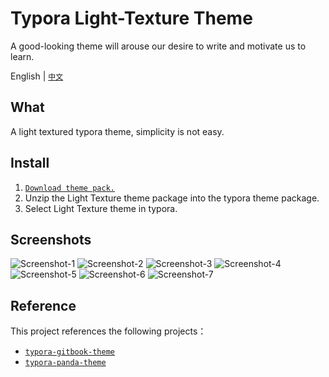 # Typora Light-Texture Theme

A good-looking theme will arouse our desire to write and motivate us to learn.

English |	[`中文`](./README_CN.md)

## What

A light textured typora theme, simplicity is not easy.

## Install

1. [`Download theme pack.`](https://github.com/xxxDeveloper/typora-light-texture-theme/releases/download/v1.0.2/LightTexture.zip)
2. Unzip the Light Texture theme package into the typora theme package.
3. Select Light Texture theme in typora.


## Screenshots

![Screenshot-1](asses/Screenshot-1.png)
![Screenshot-2](asses/Screenshot-2.png)
![Screenshot-3](asses/Screenshot-3.png)
![Screenshot-4](asses/Screenshot-4.png)
![Screenshot-5](asses/Screenshot-5.png)
![Screenshot-6](asses/Screenshot-6.png)
![Screenshot-7](asses/Screenshot-7.png)

## Reference

This project references the following projects：

 - [`typora-gitbook-theme`](https://github.com/h16nning/typora-gitbook-theme)
 - [`typora-panda-theme`](https://github.com/gilbertohasnofb/typora-panda-theme)
